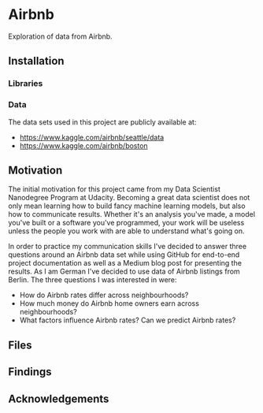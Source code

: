 # Airbnb
Exploration of data from Airbnb.

## Installation
### Libraries
### Data
The data sets used in this project are publicly available at:
- https://www.kaggle.com/airbnb/seattle/data
- https://www.kaggle.com/airbnb/boston

## Motivation
The initial motivation for this project came from my Data Scientist Nanodegree Program at Udacity. Becoming a great data scientist does not only mean learning how to build fancy machine learning models, but also how to communicate results. Whether it's an analysis you've made, a model you've built or a software you've programmed, your work will be useless unless the people you work with are able to understand what's going on.

In order to practice my communication skills I've decided to answer three questions around an Airbnb data set while using GitHub for end-to-end project documentation as well as a Medium blog post for presenting the results. As I am German I've decided to use data of Airbnb listings from Berlin. The three questions I was interested in were:
* How do Airbnb rates differ across neighbourhoods?
* How much money do Airbnb home owners earn across neighbourhoods?
* What factors influence Airbnb rates? Can we predict Airbnb rates?

## Files
## Findings
## Acknowledgements

